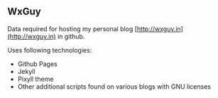 ## WxGuy

Data required for hosting my personal blog [http://wxguy.in](http://wxguy.in) in github.

Uses following technologies:
- Github Pages
- Jekyll
- Pixyll theme
- Other additional scripts found on various blogs with GNU licenses